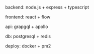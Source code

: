 backend: node.js + express + typescript

frontend: react + flow

api: grapgql + apollo

db: postgresql + redis

deploy: docker + pm2